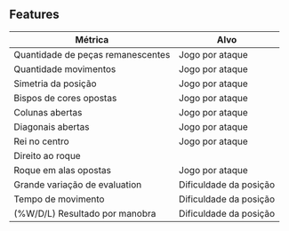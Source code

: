 ## Features

| Métrica                           | Alvo                   |
| --------------------------------- | ---------------------- |
| Quantidade de peças remanescentes | Jogo por ataque        | V
| Quantidade movimentos             | Jogo por ataque        | V
| Simetria da posição               | Jogo por ataque        |
| Bispos de cores opostas           | Jogo por ataque        |
| Colunas abertas                   | Jogo por ataque        |
| Diagonais abertas                 | Jogo por ataque        |
| Rei no centro                     | Jogo por ataque        |
| Direito ao roque                  |                        |
| Roque em alas opostas             | Jogo por ataque        |
| Grande variação de evaluation     | Dificuldade da posição |
| Tempo de movimento                | Dificuldade da posição |
| (%W/D/L) Resultado por manobra    | Dificuldade da posição |